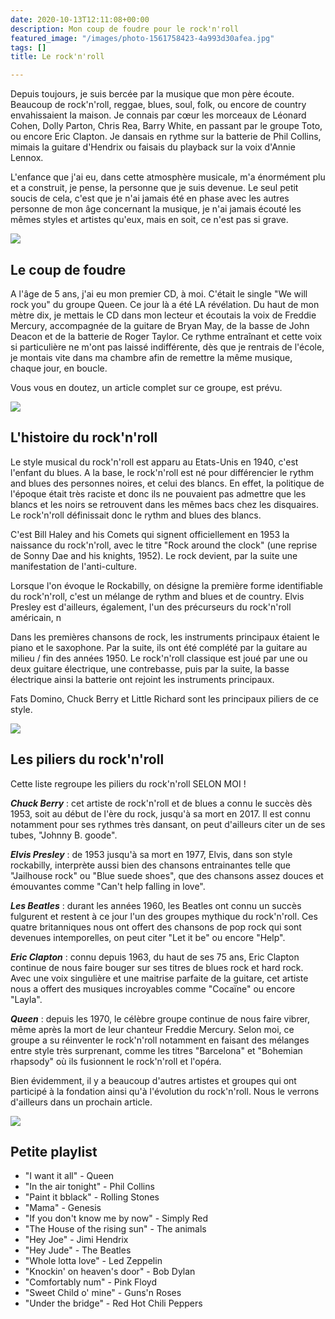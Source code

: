 ```yaml
---
date: 2020-10-13T12:11:08+00:00
description: Mon coup de foudre pour le rock'n'roll
featured_image: "/images/photo-1561758423-4a993d30afea.jpg"
tags: []
title: Le rock'n'roll

---
```

Depuis toujours, je suis bercée par la musique que mon père écoute. Beaucoup de rock'n'roll, reggae, blues, soul, folk, ou encore de country envahissaient la maison. Je connais par cœur les morceaux de Léonard Cohen, Dolly Parton, Chris Rea, Barry White, en passant par le groupe Toto, ou encore Eric Clapton. Je dansais en rythme sur la batterie de Phil Collins, mimais la guitare d'Hendrix ou faisais du playback sur la voix d'Annie Lennox.

L'enfance que j'ai eu, dans cette atmosphère musicale, m'a énormément plu et a construit, je pense, la personne que je suis devenue. Le seul petit soucis de cela, c'est que je n'ai jamais été en phase avec les autres personne de mon âge concernant la musique, je n'ai jamais écouté les mêmes styles et artistes qu'eux, mais en soit, ce n'est pas si grave.

![](/images/photo-1496293455970-f8581aae0e3b.jpg)

## Le coup de foudre

A l'âge de 5 ans, j'ai eu mon premier CD, à moi. C'était le single "We will rock you" du groupe Queen. Ce jour là a été LA révélation. Du haut de mon mètre dix, je mettais le CD dans mon lecteur et écoutais la voix de Freddie Mercury, accompagnée de la guitare de Bryan May, de la basse de John Deacon et de la batterie de Roger Taylor. Ce rythme entraînant et cette voix si particulière ne m'ont pas laissé indifférente, dès que je rentrais de l'école, je montais vite dans ma chambre afin de remettre la même musique, chaque jour, en boucle.

Vous vous en doutez, un article complet sur ce groupe, est prévu.

![](/images/photo-1452639443105-5c82ffe4a1da.jpg)

## L'histoire du rock'n'roll

Le style musical du rock'n'roll est apparu au Etats-Unis en 1940, c'est l'enfant du blues. A la base, le rock'n'roll est né pour différencier le rythm and blues des personnes noires, et celui des blancs. En effet, la politique de l'époque était très raciste et donc ils ne pouvaient pas admettre que les blancs et les noirs se retrouvent dans les mêmes bacs chez les disquaires. Le rock'n'roll définissait donc le rythm and blues des blancs. 

C'est Bill Haley and his Comets qui signent officiellement en 1953 la naissance du rock'n'roll, avec le titre "Rock around the clock" (une reprise de Sonny Dae and his knights, 1952). Le rock devient, par la suite une manifestation de l'anti-culture.

Lorsque l'on évoque le Rockabilly, on désigne la première forme identifiable du rock'n'roll, c'est un mélange de rythm and blues et de country. Elvis Presley est d'ailleurs, également, l'un des précurseurs du rock'n'roll américain, n  

Dans les premières chansons de rock, les instruments principaux étaient le piano et le saxophone. Par la suite, ils ont été complété par la guitare au milieu / fin des années 1950. Le rock'n'roll classique est joué par une ou deux guitare électrique, une contrebasse, puis par la suite, la basse électrique ainsi la batterie ont rejoint les instruments principaux.

Fats Domino, Chuck Berry et Little Richard sont les principaux piliers de ce style.

![](/images/photo-1519892300165-cb5542fb47c7.jpg)

## Les piliers du rock'n'roll

Cette liste regroupe les piliers du rock'n'roll SELON MOI !

**_Chuck Berry_** : cet artiste de rock'n'roll et de blues a connu le succès dès 1953, soit au début de l'ère du rock, jusqu'à sa mort en 2017. Il est connu notamment pour ses rythmes très dansant, on peut d'ailleurs citer un de ses tubes, "Johnny B. goode".

**_Elvis Presley_** : de 1953 jusqu'à sa mort en 1977, Elvis, dans son style rockabilly, interprète aussi bien des chansons entrainantes telle que "Jailhouse rock" ou "Blue suede shoes", que des chansons assez douces et émouvantes comme "Can't help falling in love".

**_Les Beatles_** : durant les années 1960, les Beatles ont connu un succès fulgurent et restent à ce jour l'un des groupes mythique du rock'n'roll. Ces quatre britanniques nous ont offert des chansons de pop rock qui sont devenues intemporelles, on peut citer "Let it be" ou encore "Help".

**_Eric Clapton_** : connu depuis 1963, du haut de ses 75 ans, Eric Clapton continue de nous faire bouger sur ses titres de blues rock et hard rock. Avec une voix singulière et une maitrise parfaite de la guitare, cet artiste nous a offert des musiques incroyables comme "Cocaïne" ou encore "Layla".

**_Queen_** : depuis les 1970, le célèbre groupe continue de nous faire vibrer, même après la mort de leur chanteur Freddie Mercury. Selon moi, ce groupe a su réinventer le rock'n'roll notamment en faisant des mélanges entre style très surprenant, comme les titres "Barcelona" et "Bohemian rhapsody" où ils fusionnent le rock'n'roll et l'opéra.

Bien évidemment, il y a beaucoup d'autres artistes et groupes qui ont participé à la fondation ainsi qu'à l'évolution du rock'n'roll. Nous le verrons d'ailleurs dans un prochain article.

![](/images/photo-1577033111063-8345af47737d.jpg)

## Petite playlist

* "I want it all" - Queen
* "In the air tonight" - Phil Collins
* "Paint it bblack" - Rolling Stones
* "Mama" - Genesis
* "If you don't know me by now" - Simply Red
* "The House of the rising sun" - The animals
* "Hey Joe" - Jimi Hendrix
* "Hey Jude" - The Beatles
* "Whole  lotta love" - Led Zeppelin
* "Knockin' on heaven's door" - Bob Dylan
* "Comfortably num" - Pink Floyd
* "Sweet Child o' mine" - Guns'n Roses
* "Under the bridge" - Red Hot Chili Peppers